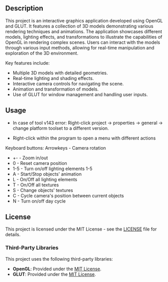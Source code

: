 ## Description
This project is an interactive graphics application developed using OpenGL and GLUT. It features a collection of 3D models demonstrating various rendering techniques and animations. The application showcases different models, lighting effects, and transformations to illustrate the capabilities of OpenGL in rendering complex scenes. Users can interact with the models through various input methods, allowing for real-time manipulation and exploration of the 3D environment.

Key features include:

- Multiple 3D models with detailed geometries.
- Real-time lighting and shading effects.
- Interactive camera controls for navigating the scene.
- Animation and transformation of models.
- Use of GLUT for window management and handling user inputs.

## Usage

- In case of tool v143 error: Right-click project -> properties -> general -> change platform toolset to a different version.

- Right-click within the program to open a menu with different actions

Keyboard buttons:
Arrowkeys - Camera rotation
- +\- - Zoom in/out
- 0 - Reset camera position
- 1-5 - Turn on/off lighting elements 1-5
- A - Start/Stop objects' animation
- L - On/Off all lighting elements
- T - On/Off all textures
- S - Change objects' textures
- C - Cycle camera's position between current objects
- N - Turn on/off day cycle


## License

This project is licensed under the MIT License - see the [LICENSE](LICENSE.md) file for details.

### Third-Party Libraries

This project uses the following third-party libraries:

- **OpenGL**: Provided under the [MIT License](https://opensource.org/licenses/MIT).
- **GLUT**: Provided under the [MIT License](https://opensource.org/licenses/MIT).

